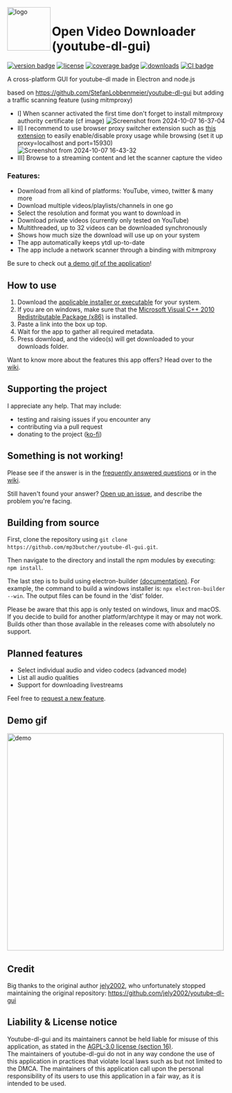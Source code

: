 <img src="https://raw.githubusercontent.com/StefanLobbenmeier/youtube-dl-gui/v2.0.0/renderer/img/icon.png" alt="logo" align="left" height="100"/>

# Open Video Downloader (youtube-dl-gui)
[![version badge](https://img.shields.io/github/v/release/mp3butcher/youtube-dl-gui?label=latest-release)](https://github.com/mp3butcher/youtube-dl-gui/releases/latest)
[![license](https://img.shields.io/github/license/StefanLobbenmeier/youtube-dl-gui)](https://github.com/StefanLobbenmeier/youtube-dl-gui/blob/master/LICENSE)
[![coverage badge](https://img.shields.io/codecov/c/github/mp3butcher/youtube-dl-gui)](https://app.codecov.io/gh/mp3butcher/youtube-dl-gui)
[![downloads](https://img.shields.io/github/downloads/mp3butcher/youtube-dl-gui/total)](https://github.com/mp3butcher/youtube-dl-gui/releases/latest)
[![CI badge](https://img.shields.io/github/actions/workflow/status/mp3butcher/youtube-dl-gui/continuous-integration.yaml)](https://github.com/mp3butcher/youtube-dl-gui/actions)


A cross-platform GUI for youtube-dl made in Electron and node.js

based on https://github.com/StefanLobbenmeier/youtube-dl-gui but adding a traffic scanning feature (using mitmproxy)

- I] When scanner activated the first time don't forget to install mitmproxy authority certificate (cf image) 
![Screenshot from 2024-10-07 16-37-04](https://github.com/user-attachments/assets/3fb3bb86-d5a8-44d8-ab8e-05429bd8fb4c)
- II] I recommend to use browser proxy switcher extension such as [this extension](https://chromewebstore.google.com/detail/proxy-switcher/iejkjpdckomcjdhmkemlfdapjodcpgih?hl=fr) to easily enable/disable proxy usage while browsing (set it up proxy=localhost and port=15930)
![Screenshot from 2024-10-07 16-43-32](https://github.com/user-attachments/assets/a4650d10-a2f0-4059-b72c-9a241e550338)
- III] Browse to a streaming content and let the scanner capture the video

### Features:
- Download from all kind of platforms: YouTube, vimeo, twitter & many more
- Download multiple videos/playlists/channels in one go
- Select the resolution and format you want to download in
- Download private videos (currently only tested on YouTube)
- Multithreaded, up to 32 videos can be downloaded synchronously
- Shows how much size the download will use up on your system
- The app automatically keeps ytdl up-to-date
- The app include a network scanner through a binding with mitmproxy 

Be sure to check out [a demo gif of the application](#Demo-gif)!

## How to use
1. Download the [applicable installer or executable](https://github.com/mp3butcher/youtube-dl-gui/releases/latest) for your system.
2. If you are on windows, make sure that the [Microsoft Visual C++ 2010 Redistributable Package (x86)](https://download.microsoft.com/download/1/6/5/165255E7-1014-4D0A-B094-B6A430A6BFFC/vcredist_x86.exe) is installed. 
3. Paste a link into the box up top.
4. Wait for the app to gather all required metadata.
5. Press download, and the video(s) will get downloaded to your downloads folder.

Want to know more about the features this app offers? Head over to the [wiki](https://github.com/StefanLobbenmeier/youtube-dl-gui/wiki/).

## Supporting the project
I appreciate any help. That may include:
- testing and raising issues if you encounter any
- contributing via a pull request
- donating to the project ([ko-fi](https://ko-fi.com/stefanlobbenmeier))

## Something is not working!
Please see if the answer is in the [frequently answered questions](https://github.com/StefanLobbenmeier/youtube-dl-gui/wiki/FAQ) or in the [wiki](https://github.com/StefanLobbenmeier/youtube-dl-gui/wiki/).

Still haven't found your answer? [Open up an issue](https://github.com/StefanLobbenmeier/youtube-dl-gui/issues), and describe the problem you're facing.

## Building from source
First, clone the repository using `git clone https://github.com/mp3butcher/youtube-dl-gui.git`.

Then navigate to the directory and install the npm modules by executing: `npm install`.

The last step is to build using electron-builder [(documentation)](https://www.electron.build/cli). For example, the command to build a windows installer is: `npx electron-builder --win`. The output files can be found in the 'dist' folder.

Please be aware that this app is only tested on windows, linux and macOS. If you decide to build for another platform/archtype it may or may not work. Builds other than those available in the releases come with absolutely no support.

## Planned features
- Select individual audio and video codecs (advanced mode)
- List all audio qualities
- Support for downloading livestreams

Feel free to [request a new feature](https://github.com/StefanLobbenmeier/youtube-dl-gui/issues).

## Demo gif
<img src="ytdlgui_demo.gif" alt="demo" width="500"/>  

## Credit
Big thanks to the original author [jely2002](https://github.com/jely2002), who unfortunately stopped maintaining the original repository: https://github.com/jely2002/youtube-dl-gui

## Liability & License notice
Youtube-dl-gui and its maintainers cannot be held liable for misuse of this application, as stated in the [AGPL-3.0 license (section 16)](https://github.com/StefanLobbenmeier/youtube-dl-gui/blob/master/LICENSE).  
The maintainers of youtube-dl-gui do not in any way condone the use of this application in practices that violate local laws such as but not limited to the DMCA. The maintainers of this application call upon the personal responsibility of its users to use this application in a fair way, as it is intended to be used.
